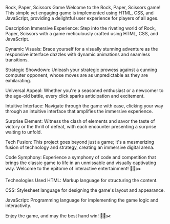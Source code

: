 Rock, Paper, Scissors Game
Welcome to the Rock, Paper, Scissors game! This simple yet engaging game is implemented using HTML, CSS, and JavaScript, providing a delightful user experience for players of all ages.

Description
Immersive Experience: Step into the riveting world of Rock, Paper, Scissors with a game meticulously crafted using HTML, CSS, and JavaScript.

Dynamic Visuals: Brace yourself for a visually stunning adventure as the responsive interface dazzles with dynamic animations and seamless transitions.

Strategic Showdown: Unleash your strategic prowess against a cunning computer opponent, whose moves are as unpredictable as they are exhilarating.

Universal Appeal: Whether you're a seasoned enthusiast or a newcomer to the age-old battle, every click sparks anticipation and excitement.

Intuitive Interface: Navigate through the game with ease, clicking your way through an intuitive interface that amplifies the immersive experience.

Surprise Element: Witness the clash of elements and savor the taste of victory or the thrill of defeat, with each encounter presenting a surprise waiting to unfold.

Tech Fusion: This project goes beyond just a game; it's a mesmerizing fusion of technology and strategy, creating an immersive digital arena.

Code Symphony: Experience a symphony of code and competition that brings the classic game to life in an unmissable and visually captivating way. Welcome to the epitome of interactive entertainment! 🤘📄✂️

Technologies Used
HTML: Markup language for structuring the content.

CSS: Stylesheet language for designing the game's layout and appearance.

JavaScript: Programming language for implementing the game logic and interactivity.

Enjoy the game, and may the best hand win! 🤘📄✂️
